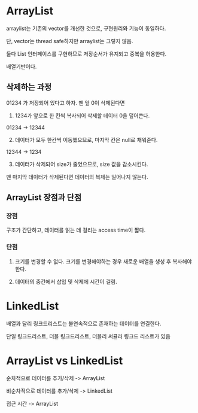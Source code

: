 # ArrayList  

arraylist는 기존의 vector를 개선한 것으로, 구현원리와 기능이 동일하다.  

단, vector는 thread safe하지만 arraylist는 그렇지 않음.  

둘다 List 인터페이스를 구현하므로 저장순서가 유지되고 중복을 허용한다.  

배열기반이다.  
  

## 삭제하는 과정  

01234 가 저장되어 있다고 하자. 맨 앞 0이 삭제된다면  

1. 1234가 앞으로 한 칸씩 복사되어 삭제할 데이터 0을 덮어쓴다.   

01234 -> 12344  

2. 데이터가 모두 한칸씩 이동했으므로, 마지막 칸은 null로 채워준다.  

12344 -> 1234  

3. 데이터가 삭제되어 size가 줄었으므로, size 값을 감소시킨다.   

맨 마지막 데이터가 삭제된다면 데이터의 복제는 일어나지 않는다.  

## ArrayList 장점과 단점  

### 장점  
  
구조가 간단하고, 데이터를 읽는 데 걸리는 access time이 짧다.  

### 단점  

1. 크기를 변경할 수 없다. 크기를 변경해야하는 경우 새로운 배열을 생성 후 복사해야한다. 

2. 데이터의 중간에서 삽입 및 삭제에 시간이 걸림.

# LinkedList  

배열과 달리 링크드리스트는 불연속적으로 존재하는 데이터를 연결한다.  

단일 링크드리스트, 더블 링크드리스트, 더블리 써큘러 링크드 리스트가 있음  


# ArrayList vs LinkedList  

순차적으로 데이터를 추가/삭제 -> ArrayList  

비순차적으로 데이터를 추가/삭제 -> LinkedList 

접근 시간 -> ArrayList